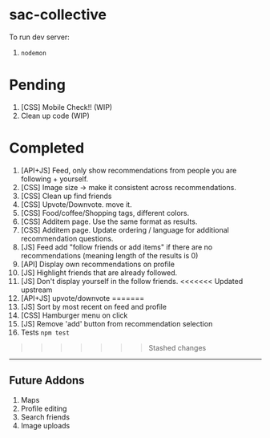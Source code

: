 # sac-collective

To run dev server:

1.  `nodemon`

# Pending
1.  [CSS] Mobile Check!! (WIP)
1.  Clean up code (WIP)

# Completed

1.  [API+JS] Feed, only show recommendations from people you are following + yourself.
1.  [CSS] Image size -> make it consistent across recommendations.
1.  [CSS] Clean up find friends
1.  [CSS] Upvote/Downvote. move it.
1.  [CSS] Food/coffee/Shopping tags, different colors.
1.  [CSS] Additem page. Use the same format as results.
1.  [CSS] Additem page. Update ordering / language for additional recommendation questions.
1.  [JS] Feed add "follow friends or add items" if there are no recommendations (meaning length of the results is 0)
1.  [API] Display own recommendations on profile
1.  [JS] Highlight friends that are already followed.
1.  [JS] Don't display yourself in the follow friends.
<<<<<<< Updated upstream
1.  [API+JS] upvote/downvote
=======
1.  [JS] Sort by most recent on feed and profile
1.  [CSS] Hamburger menu on click  
1.  [JS] Remove 'add' button from recommendation selection  
1.  Tests `npm test`

>>>>>>> Stashed changes

---

## Future Addons

1.  Maps
1.  Profile editing
1.  Search friends
1.  Image uploads
